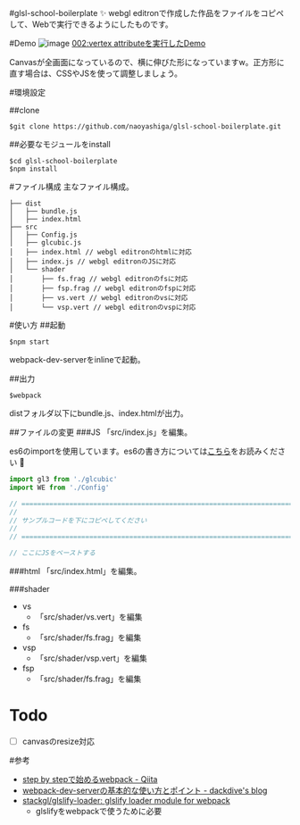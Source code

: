 #glsl-school-boilerplate :sparkles:
webgl editronで作成した作品をファイルをコピペして、Webで実行できるようにしたものです。

#Demo
![image](https://cloud.githubusercontent.com/assets/1988660/19225658/5456bf3e-8edb-11e6-80d1-f8a1a281f031.png)
[002:vertex attributeを実行したDemo](https://naoyashiga.github.io/glsl-school-boilerplate/dist/)

Canvasが全画面になっているので、横に伸びた形になっていますw。正方形に直す場合は、CSSやJSを使って調整しましょう。

#環境設定

##clone
```
$git clone https://github.com/naoyashiga/glsl-school-boilerplate.git
```

##必要なモジュールをinstall
```
$cd glsl-school-boilerplate
$npm install
```

#ファイル構成
主なファイル構成。
```
├── dist
│   ├── bundle.js
│   ├── index.html
├── src
│   ├── Config.js
│   ├── glcubic.js
│   ├── index.html // webgl editronのhtmlに対応
│   ├── index.js // webgl editronのJSに対応
│   └── shader
│       ├── fs.frag // webgl editronのfsに対応
│       ├── fsp.frag // webgl editronのfspに対応
│       ├── vs.vert // webgl editronのvsに対応
│       └── vsp.vert // webgl editronのvspに対応
```

#使い方
##起動
```
$npm start
```
webpack-dev-serverをinlineで起動。

##出力
```
$webpack
```
distフォルダ以下にbundle.js、index.htmlが出力。

##ファイルの変更
###JS
「src/index.js」を編集。

es6のimportを使用しています。es6の書き方については[こちら](http://postd.cc/es6-cheatsheet/#modules)をお読みください :bow:
```js
import gl3 from './glcubic'
import WE from './Config'

// ============================================================================
//
// サンプルコードを下にコピペしてください
//
// ============================================================================

// ここにJSをペーストする
```

###html
「src/index.html」を編集。

###shader
- vs
  - 「src/shader/vs.vert」を編集
- fs
  - 「src/shader/fs.frag」を編集
- vsp
  - 「src/shader/vsp.vert」を編集
- fsp
  - 「src/shader/fs.frag」を編集

# Todo

* [ ] canvasのresize対応

#参考
- [step by stepで始めるwebpack - Qiita](http://qiita.com/howdy39/items/48d85c430f90a21075cd)
- [webpack-dev-serverの基本的な使い方とポイント - dackdive's blog](http://dackdive.hateblo.jp/entry/2016/05/07/183335)
- [stackgl/glslify-loader: glslify loader module for webpack](https://github.com/stackgl/glslify-loader)
  - glslifyをwebpackで使うために必要

